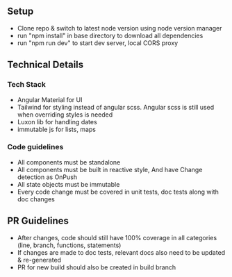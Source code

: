 ## Setup
- Clone repo & switch to latest node version using node version manager
- run "npm install" in base directory to download all dependencies
- run "npm run dev" to start dev server, local CORS proxy

## Technical Details

### Tech Stack
- Angular Material for UI
- Tailwind for styling instead of angular scss. Angular scss is still used when overriding styles is needed
- Luxon lib for handling dates
- immutable js for lists, maps

### Code guidelines
- All components must be standalone
- All components must be built in reactive style, And have Change detection as OnPush
- All state objects must be immutable
- Every code change must be covered in unit tests, doc tests along with doc changes

## PR Guidelines
- After changes, code should still have 100% coverage in all categories (line, branch, functions, statements)
- If changes are made to doc tests, relevant docs also need to be updated & re-generated
- PR for new build should also be created in build branch